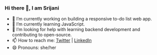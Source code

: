 ### Hi there 👋, I am Srijani

- 🔭 I’m currently working on building a responsive to-do list web app.
- 🌱 I’m currently learning JavaScript.
- 🤔 I’m looking for help with learning backend development and contributing to open-source.
- 📫 How to reach me: [Twitter](https://twitter.com/earlnextdoor_) | [LinkedIn](https://www.linkedin.com/in/srijani-parui/)
- 😄 Pronouns: she/her

